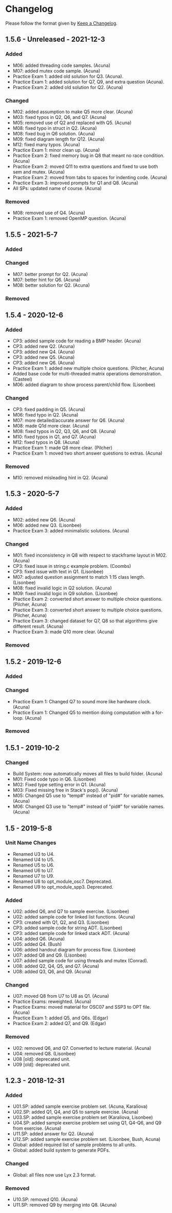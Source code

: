 # Changelog
Please follow the format given by [Keep a Changelog](https://keepachangelog.com/en/1.0.0/).

## 1.5.6 - Unreleased - 2021-12-3
### Added
- M06: added threading code samples. (Acuna)
- M07: added mutex code sample. (Acuna)
- Practice Exam 1: added old solution for Q3. (Acuna).
- Practice Exam 1: added solution for Q7, Q9, and extra question (Acuna).
- Practice Exam 2: added old solution for Q2. (Acuna)
### Changed
- M02: added assumption to make Q5 more clear. (Acuna)
- M03: fixed typos in Q2, Q6, and Q7. (Acuna)
- M05: removed use of Q2 and replaced with Q5. (Acuna)
- M08: fixed typo in struct in Q2. (Acuna)
- M08: fixed bug in Q6 solution. (Acuna)
- M09: fixed diagram length for Q12. (Acuna)
- M12: fixed many typos. (Acuna)
- Practice Exam 1: minor clean up. (Acuna)
- Practice Exam 2: fixed memory bug in Q8 that meant no race condition. (Acuna)
- Practice Exam 2: moved Q11 to extra questions and fixed to use both sem and mutex. (Acuna)
- Practice Exam 2: moved from tabs to spaces for indenting code. (Acuna)
- Practice Exam 3: improved prompts for Q1 and Q8. (Acuna)
- All SPs: updated name of course. (Acuna)
### Removed
- M08: removed use of Q4. (Acuna)
- Practice Exam 1: removed OpenMP question. (Acuna)

## 1.5.5 - 2021-5-7
### Added
### Changed
- M07: better prompt for Q2. (Acuna)
- M07: better hint for Q6. (Acuna)
- M08: better solution for Q2. (Acuna)
### Removed

## 1.5.4 - 2020-12-6
### Added
- CP3: added sample code for reading a BMP header. (Acuna)
- CP3: added new Q2. (Acuna)
- CP3: added new Q4. (Acuna)
- CP3: added new Q5. (Acuna)
- CP3: added new Q6. (Acuna)
- Practice Exam 1: added new multiple choice questions. (Pilcher, Acuna)
- Added base code for multi-threaded matrix operations demonstration. (Casteel)
- M06: added diagram to show process parent/child flow. (Lisonbee)
### Changed
- CP3: fixed padding in Q5. (Acuna)
- M06: fixed typo in Q2. (Acuna)
- M07: more detailed/accurate answer for Q6. (Acuna)
- M08: made Q1d more clear. (Acuna)
- M08: fixed typos in Q2, Q3, Q6, and Q8. (Acuna)
- M10: fixed typos in Q1, and Q7. (Acuna)
- M12: fixed typos in Q8. (Acuna)
- Practice Exam 1: made Q8 more clear. (Pilcher)
- Practice Exam 1: moved two short answer questions to extras. (Acuna)
### Removed
- M10: removed misleading hint in Q2. (Acuna)

## 1.5.3 - 2020-5-7
### Added
- M02: added new Q6. (Acuna)
- M06: added new Q3. (Lisonbee)
- Practice Exam 3: added minimalistic solutions. (Acuna)
### Changed
- M01: fixed inconsistency in Q8 with respect to stackframe layout in M02. (Acuna)
- CP3: fixed issue in string.c example problem. (Coombs)
- CP3: fixed issue with text in Q1. (Lisonbee)
- M07: adjusted question assignment to match 1:15 class length. (Lisonbee)
- M08: fixed invalid logic in Q2 solution. (Acuna)
- M09: fixed invalid logic in Q9 solution. (Lisonbee)
- Practice Exam 2: converted short answer to multiple choice questions. (Pilcher, Acuna)
- Practice Exam 3: converted short answer to multiple choice questions. (Pilcher, Acuna)
- Practice Exam 3: changed dataset for Q7, Q8 so that algorithms give different result. (Acuna)
- Practice Exam 3: made Q10 more clear. (Acuna)
### Removed

## 1.5.2 - 2019-12-6
### Added
### Changed
- Practice Exam 1: Changed Q7 to sound more like hardware clock. (Acuna)
- Practice Exam 1: Changed Q5 to mention doing computation with a for-loop. (Acuna)

### Removed

## 1.5.1 - 2019-10-2
### Changed
- Build System: now automatically moves all files to build folder. (Acuna)
- M01: Fixed code typo in Q6. (Lisonbee)
- M02: Fixed type setting error in Q1. (Acuna)
- M03: Fixed missing free in Stack's pop(). (Acuna)
- M05: Changed Q5 use to "temp#" instead of "pid#" for variable names. (Acuna)
- M06: Changed Q3 use to "temp#" instead of "pid#" for variable names. (Acuna)

## 1.5 - 2019-5-8
### Unit Name Changes
- Renamed U3 to U4.
- Renamed U4 to U5.
- Renamed U5 to U6.
- Renamed U6 to U7.
- Renamed U7 to U9.
- Renamed U8 to opt_module_osc7. Deprecated.
- Renamed U9 to opt_module_spp3. Deprecated.

### Added
- U02: added Q6, and Q7 to sample exercise. (Lisonbee)
- U02: added sample code for linked list functions. (Acuna)
- CP3: created with Q1, Q2, and Q3. (Lisonbee)
- CP3: added sample code for string ADT. (Lisonbee)
- CP3: added sample code for linked stack ADT. (Acuna)
- U04: added Q6. (Acuna)
- U05: added Q4. (Bush)
- U06: added handout diagram for process flow. (Lisonbee)
- U07: added Q8 and Q9. (Lisonbee)
- U07: added sample code for using threads and mutex (Conrad).
- U08: added Q2, Q4, Q5, and Q7. (Acuna)
- U08: added Q3, Q6, and Q9. (Acuna)

### Changed
- U07: moved Q8 from U7 to U8 as Q1. (Acuna)
- Practice Exams: reweighted. (Acuna)
- Practice Exams: moved material for OSC07 and SSP3 to OPT file. (Acuna)
- Practice Exam 1: added Q5, and Q6s. (Edgar)
- Practice Exam 2: added Q7, and Q9. (Edgar)

### Removed
- U02: removed Q6, and Q7. Converted to lecture material. (Acuna)
- U04: removed Q8. (Lisonbee)
- U08 [old]: deprecated unit.
- U09 [old]: deprecated unit.


## 1.2.3 - 2018-12-31
### Added
- U01.SP: added sample exercise problem set. (Acuna, Karaliova)
- U02.SP: added Q1, Q4, and Q5 to sample exercise. (Acuna)
- U03.SP: added sample exercise problem set (Karaliova, Lisonbee)
- U04.SP: added sample exercise problem set using Q1, Q4-Q6, and Q9 from exercise. (Acuna)
- U11.SP: added answer for Q2. (Acuna)
- U12.SP: added sample exercise problem set. (Lisonbee, Bush, Acuna)
- Global: added required list of sample problems to all units.
- Global: added build system to generate PDFs.

### Changed
- Global: all files now use Lyx 2.3 format.

### Removed
- U10.SP: removed Q10. (Acuna)
- U11.SP: removed Q9 by merging into Q8. (Acuna)

[Unreleased]: https://github.com/racuna1/ser334-public/compare/v1.5...HEAD
[1.5]: https://github.com/racuna1/ser334-public/compare/v1.2.3...1.5